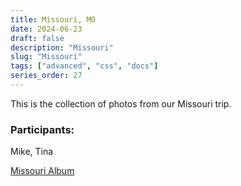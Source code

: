```yaml
---
title: Missouri, MO
date: 2024-06-23
draft: false
description: "Missouri"
slug: "Missouri"
tags: ["advanced", "css", "docs"]
series_order: 27
---
```


This is the collection of photos from our Missouri trip.


### Participants:
Mike, Tina

[Missouri Album](https://photos.app.goo.gl/pL9xJNFcLJdENwzMA)

